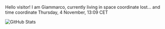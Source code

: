 Hello visitor! I am Giammarco, currently living in space coordinate lost... and time coordinate Thursday, 4 November, 13:09 CET

![GitHub Stats](https://github-readme-stats.vercel.app/api?username=grcasanova)
